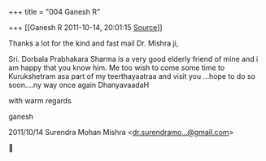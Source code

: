 +++
title = "004 Ganesh R"

+++
[[Ganesh R	2011-10-14, 20:01:15 [Source](https://groups.google.com/g/bvparishat/c/NdCQD4wDa8Q)]]



Thanks a lot for the kind and fast mail Dr. Mishra ji,  
  
Sri. Dorbala Prabhakara Sharma is a very good elderly friend of mine and i am happy that you know him. Me too wish to come some time to Kurukshetram asa part of my teerthayaatraa and visit you ...hope to do so soon....ny way once again DhanyavaadaH  
  
with warm regards  
  
ganesh  
  

2011/10/14 Surendra Mohan Mishra \<[dr.surendramo...@gmail.com]()\>



